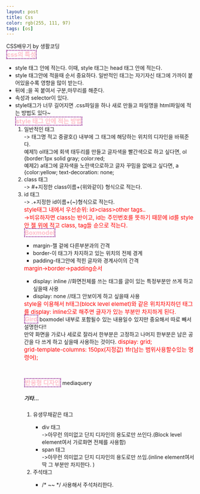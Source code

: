 ```yaml
---
layout: post
title: Css
color: rgb(255, 111, 97)
tags: [os]
---
```


<head>CSS배우기 by 생활코딩
    <meta charset="utf-8">
    <style>
     h3 {
         border: 2px dotted purple;
         color:pink;
         display:inline;
     }
</style>
</head> <br>
<h3>css의 특성</h3>
<ul>
<li>style 태그 안에 적는다. 이때, style 태그는 head 태그 안에 적는다. </li>
<li>style 태그안에 적을때 순서 중요하다. 일반적인 태그는 자기자신 태그에 가까이 붙어있을수록 영향을 많이 받는다. 
<li>뒤에 ;을 꼭 붙여서 구분,마무리를 해준다. </li>
<li>속성과 selector이 있다.  </li>
<li>style태그가 너무 길어지면 .css파일을 하나 새로 만들고 파일명을 html파일에 적는 방법도 있다~
<br><h3>style 태그 안에 적는 방법</h3>
<ol>
<li>일반적인 태그<br>-> 태그명 적고 중괄호{} 내부에 그 태그에 해당하는 위치의 디자인을 바꿔준다. 
<br> 예제1) ol태그에 회색 태두리를 만들고 글자색을 빨간색으로 하고 싶다면, ol {border:1px solid gray; color:red; 
<br>예제2) a태그에 글자색을 노란색으로하고 글자 꾸밈을 없애고 싶다면, a {color:yellow; text-decoration: none;</li> 
<li>class 태그 <br> -> #+지정한 class이름+{위와같이} 형식으로 적는다.
<li>id 태그 <br> -> .+지정한 id이름+{~}형식으로 적는다.</li>
<span style="font-size: 15px; color:red;"> style태그 내에서 우선순위: id>class>other tags..<br>->비유하자면 class는 반이고, id는 주민번호를 뜻하기 때문에 id를 style안 젤 위에 적고 class, tag들 순으로 적는다. </span>
<br><h3>Boxmodel</h3>
<ul>
<li>margin-젤 겉에 다른부분과의 간격</li>
<li>border-이 태그가 차지하고 있는 위치의 전체 경계</li>
<li>padding-태그안에 적힌 글자와 경계사이의 간격</li>
</ul>
<span style="font-size: 15px; color:red;">margin->border->padding순서</span>
<ul>
<li>display: inline   //화면전체를 쓰는 태그를 글이 있는 특정부분만 쓰게 하고 싶을때 사용</li>
<li>display: none   //태그 안보이게 하고 싶을때 사용</li>
</ul>
<span style="font-size: 15px; color:red;"> style을 이용해서 h태그(block level elemet)와 같은 위치차지하던 태그를 display: inline으로 해주면 글자가 있는 부분만 차지하게 된다.</span>
<br><h3>Gird</h3>
boxmodel 내부로 포함될수 있는 내용일수 있지만 중요해서 따로 빼서 설명한다!!<br>
만약 화면을 가로나 세로로 잘라서 한부분은 고정하고 나머지 한부분은 남은 공간을 다 쓰게 하고 싶을때 사용하는 것이다.<span style="font-size: 15px; color:red;"> display: grid; <br> grid-template-columns: 150px(지정값) 1fr(남는 범위사용할수있는 명령어);</span>

<br><h3>반응형 디자인</h3>
mediaquery
<h5>기타...</h5>
<ol>
<li>유생무채같은 태그</li>
<ul>
<li>div 태그 <br>->아무런 의미없고 단지 디자인의 용도로만 쓰인다.(Block level element여서 가로화면 전체를 사용함)</li>
<li>span 태그 <br>->아무런 의미없고 단지 디자인의 용도로만 쓰임.(inline element여서 딱 그 부분만 차지한다.  )</li> </ul>
<li>주석태그</li>
<ul><li>/* ~~ */ 사용해서 주석처리한다.</li></ul>
</ol>
